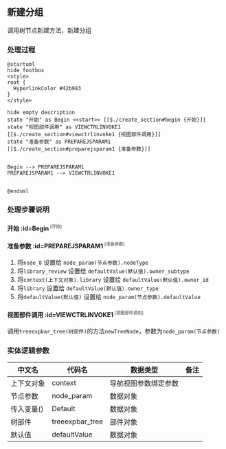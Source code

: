 ## 新建分组 <!-- {docsify-ignore-all} -->

   调用树节点新建方法，新建分组

### 处理过程

```plantuml
@startuml
hide footbox
<style>
root {
  HyperlinkColor #42b983
}
</style>

hide empty description
state "开始" as Begin <<start>> [[$./create_section#begin {开始}]]
state "视图部件调用" as VIEWCTRLINVOKE1  [[$./create_section#viewctrlinvoke1 {视图部件调用}]]
state "准备参数" as PREPAREJSPARAM1  [[$./create_section#preparejsparam1 {准备参数}]]


Begin --> PREPAREJSPARAM1
PREPAREJSPARAM1 --> VIEWCTRLINVOKE1


@enduml
```


### 处理步骤说明

#### 开始 :id=Begin<sup class="footnote-symbol"> <font color=gray size=1>[开始]</font></sup>




#### 准备参数 :id=PREPAREJSPARAM1<sup class="footnote-symbol"> <font color=gray size=1>[准备参数]</font></sup>



1. 将`node_8` 设置给  `node_param(节点参数).nodeType`
2. 将`library_review` 设置给  `defaultValue(默认值).owner_subtype`
3. 将`context(上下文对象).library` 设置给  `defaultValue(默认值).owner_id`
4. 将`library` 设置给  `defaultValue(默认值).owner_type`
5. 将`defaultValue(默认值)` 设置给  `node_param(节点参数).defaultValue`

#### 视图部件调用 :id=VIEWCTRLINVOKE1<sup class="footnote-symbol"> <font color=gray size=1>[视图部件调用]</font></sup>



调用`treeexpbar_tree(树部件)`的方法`newTreeNode`，参数为`node_param(节点参数)`


### 实体逻辑参数

|    中文名   |    代码名    |  数据类型      |备注 |
| --------| --------| --------  | --------   |
|上下文对象|context|导航视图参数绑定参数||
|节点参数|node_param|数据对象||
|传入变量(<i class="fa fa-check"/></i>)|Default|数据对象||
|树部件|treeexpbar_tree|部件对象||
|默认值|defaultValue|数据对象||
